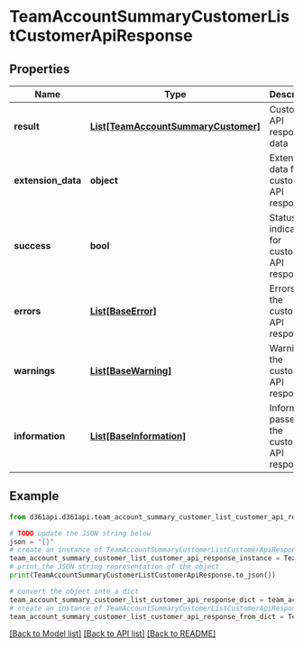 # TeamAccountSummaryCustomerListCustomerApiResponse


## Properties

Name | Type | Description | Notes
------------ | ------------- | ------------- | -------------
**result** | [**List[TeamAccountSummaryCustomer]**](TeamAccountSummaryCustomer.md) | Customer API response data | [optional] 
**extension_data** | **object** | Extention data for customer API response | [optional] 
**success** | **bool** | Status indication for customer API response | [optional] 
**errors** | [**List[BaseError]**](BaseError.md) | Errors in the customer API response | [optional] 
**warnings** | [**List[BaseWarning]**](BaseWarning.md) | Warnings in the customer API response | [optional] 
**information** | [**List[BaseInformation]**](BaseInformation.md) | Information passed by the customer API response | [optional] 

## Example

```python
from d361api.d361api.team_account_summary_customer_list_customer_api_response import TeamAccountSummaryCustomerListCustomerApiResponse

# TODO update the JSON string below
json = "{}"
# create an instance of TeamAccountSummaryCustomerListCustomerApiResponse from a JSON string
team_account_summary_customer_list_customer_api_response_instance = TeamAccountSummaryCustomerListCustomerApiResponse.from_json(json)
# print the JSON string representation of the object
print(TeamAccountSummaryCustomerListCustomerApiResponse.to_json())

# convert the object into a dict
team_account_summary_customer_list_customer_api_response_dict = team_account_summary_customer_list_customer_api_response_instance.to_dict()
# create an instance of TeamAccountSummaryCustomerListCustomerApiResponse from a dict
team_account_summary_customer_list_customer_api_response_from_dict = TeamAccountSummaryCustomerListCustomerApiResponse.from_dict(team_account_summary_customer_list_customer_api_response_dict)
```
[[Back to Model list]](../README.md#documentation-for-models) [[Back to API list]](../README.md#documentation-for-api-endpoints) [[Back to README]](../README.md)


